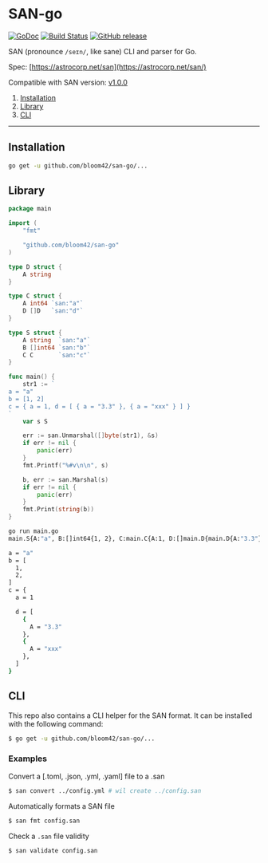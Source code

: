 # SAN-go

[![GoDoc](https://godoc.org/github.com/bloom42/san-go?status.svg)](https://godoc.org/github.com/bloom42/san-go)
[![Build Status](https://travis-ci.org/bloom42/san-go.svg?branch=master)](https://travis-ci.org/bloom42/san-go)
[![GitHub release](https://img.shields.io/github/release/bloom42/san-go.svg)](https://github.com/bloom42/san-go/releases/latest)

SAN (pronounce `/seɪn/`, like sane) CLI and parser for Go.

Spec: [https://astrocorp.net/san](https://astrocorp.net/san/)

Compatible with SAN version: [v1.0.0](https://astrocorp.net/san/versions/v1.0.0/)

1. [Installation](#installation)
2. [Library](#library)
3. [CLI](#cli)

-------------------


## Installation

```bash
go get -u github.com/bloom42/san-go/...
```



## Library

```go
package main

import (
	"fmt"

	"github.com/bloom42/san-go"
)

type D struct {
	A string
}

type C struct {
	A int64 `san:"a"`
	D []D   `san:"d"`
}

type S struct {
	A string  `san:"a"`
	B []int64 `san:"b"`
	C C       `san:"c"`
}

func main() {
	str1 := `
a = "a"
b = [1, 2]
c = { a = 1, d = [ { a = "3.3" }, { a = "xxx" } ] }
`
	var s S

	err := san.Unmarshal([]byte(str1), &s)
	if err != nil {
		panic(err)
	}
	fmt.Printf("%#v\n\n", s)

	b, err := san.Marshal(s)
	if err != nil {
		panic(err)
	}
	fmt.Print(string(b))
}
```

```bash
go run main.go
main.S{A:"a", B:[]int64{1, 2}, C:main.C{A:1, D:[]main.D{main.D{A:"3.3"}, main.D{A:"xxx"}}}}

a = "a"
b = [
  1,
  2,
]
c = {
  a = 1

  d = [
    {
      A = "3.3"
    },
    {
      A = "xxx"
    },
  ]
}
```



## CLI


This repo also contains a CLI helper for the SAN format. It can be installed with the following command:
```bash
$ go get -u github.com/bloom42/san-go/...
```

### Examples

Convert a [.toml, .json, .yml, .yaml] file to a .san
```bash
$ san convert ../config.yml # wil create ../config.san
```

Automatically formats a SAN file
```bash
$ san fmt config.san
```

Check a `.san` file validity
```bash
$ san validate config.san
```
